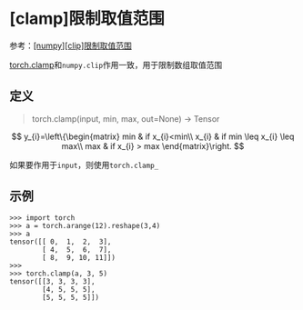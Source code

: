 
# [clamp]限制取值范围

参考：[[numpy][clip]限制取值范围](../python/[numpy][clip]限制取值范围.md)

[torch.clamp](https://pytorch.org/docs/stable/torch.html#torch.clamp)和`numpy.clip`作用一致，用于限制数组取值范围

## 定义

>torch.clamp(input, min, max, out=None) → Tensor

$$
y_{i}=\left\{\begin{matrix}
min & if x_{i}<min\\ 
x_{i} & if min \leq x_{i} \leq max\\ 
max & if x_{i} > max
\end{matrix}\right.
$$

如果要作用于`input`，则使用`torch.clamp_`

## 示例

```
>>> import torch
>>> a = torch.arange(12).reshape(3,4)
>>> a
tensor([[ 0,  1,  2,  3],
        [ 4,  5,  6,  7],
        [ 8,  9, 10, 11]])
>>> 
>>> torch.clamp(a, 3, 5)
tensor([[3, 3, 3, 3],
        [4, 5, 5, 5],
        [5, 5, 5, 5]])
```